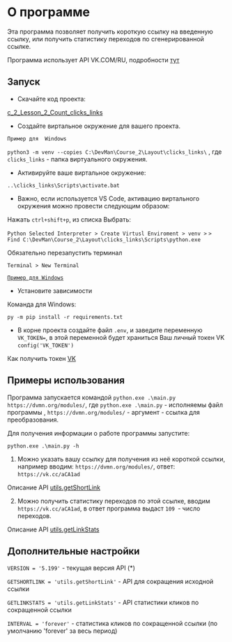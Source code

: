# О программе

Эта программа позволяет получить короткую ссылку на введенную ссылку, или получить статистику переходов по сгенерированной ссылке.

Программа использует API VK.COM/RU, подробности [тут](https://dev.vk.com/ru/reference)


## Запуск

- Скачайте код проекта:

[c_2_Lesson_2_Count_clicks_links](https://github.com/EDU-DevMan/c_2_Lesson_2_Count_clicks_links.git)

- Создайте виртальное окружение для вашего проекта.

`Пример для  Windows`

```python3 -m venv --copies C:\DevMan\Course_2\Layout\clicks_links\``` , где  `clicks_links` - папка виртуального окружения.

- Активируйте ваше виртальное окружение:

```..\clicks_links\Scripts\activate.bat```

- Важно, если используется VS Code, активацию виртального окружения можно провести следующим образом:

Нажать `ctrl+shift+p`, из списка Выбрать:

 `Python Selected Interpreter > Create Virtusl Enviroment > venv >` 
 `> Find C:\DevMan\Course_2\Layout\clicks_links\Scripts\python.exe`

Обязательно перезапустить терминал 

```Terminal > New Terminal```

[`Пример для Windows`](https://dvmn.org/encyclopedia/pip/pip_virtualenv/)

- Установите зависимости

Команда для Windows:

```py -m pip install -r requirements.txt```

- В корне проекта создайте файл ```.env```, и заведите переменную ```VK_TOKEN=```, в этой переменной будет храниться Ваш личный токен VK ```config('VK_TOKEN')```

Как получить токен [VK](https://id.vk.com/about/business/go/docs/ru/vkid/latest/vk-id/connection/tokens/service-token)


## Примеры использования 

Программа запускается командой ```python.exe .\main.py https://dvmn.org/modules/```, где ```python.exe .\main.py``` - исполняемы файл программы , ```https://dvmn.org/modules/``` - аргумент - ссылка для преобразования.

Для получения информации о работе программы запустите:

```python.exe .\main.py -h```

1. Можно указать вашу ссылку для получения из неё короткой ссылки, например вводим: ```https://dvmn.org/modules/```, ответ: ```https://vk.cc/aCA1ad```

Описание API  [utils.getShortLink](https://dev.vk.com/ru/method/utils.getShortLink)

2. Можно получить статистику переходов по этой ссылке, вводим ```https://vk.cc/aCA1ad```, в ответ программа выдаст ```109 ```- число переходов.

Описание API  [utils.getLinkStats](https://dev.vk.com/ru/method/utils.getLinkStats)

## Дополнительные настройки

```VERSION = '5.199'``` - текущая версия API (*)

```GETSHORTLINK = 'utils.getShortLink'``` - API для сокращения исходной ссылки

```GETLINKSTATS = 'utils.getLinkStats'``` - API статистики кликов по сокращенной ссылки

```INTERVAL = 'forever'``` - статистика кликов по сокращенной ссылки (по умолчанию 'forever' за весь период)